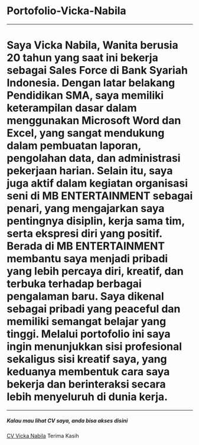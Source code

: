 # Portofolio-Vicka-Nabila
---
# Saya Vicka Nabila, Wanita berusia 20 tahun yang saat ini bekerja sebagai  Sales Force di Bank Syariah Indonesia. Dengan latar belakang Pendidikan SMA, saya memiliki keterampilan dasar dalam menggunakan Microsoft Word dan Excel, yang sangat mendukung dalam pembuatan laporan, pengolahan data, dan administrasi pekerjaan harian. Selain itu, saya juga aktif dalam kegiatan organisasi seni di MB ENTERTAINMENT sebagai penari, yang mengajarkan saya pentingnya disiplin, kerja sama tim, serta ekspresi diri yang positif. Berada di MB ENTERTAINMENT membantu saya menjadi pribadi yang lebih percaya diri, kreatif, dan terbuka terhadap berbagai pengalaman baru. Saya dikenal sebagai pribadi yang peaceful dan memiliki semangat belajar yang tinggi. Melalui portofolio ini saya ingin menunjukkan sisi profesional sekaligus sisi kreatif saya, yang keduanya membentuk cara saya bekerja dan berinteraksi secara lebih menyeluruh di dunia kerja.
---
##### Kalau mau lihat CV saya, anda bisa akses disini
[CV Vicka Nabila](https://github.com/Vicka-nabila/Portofolio-Vicka-Nabila/blob/main/CV-pdf/CV%20Vicka%20pdf.pdf)
Terima Kasih
